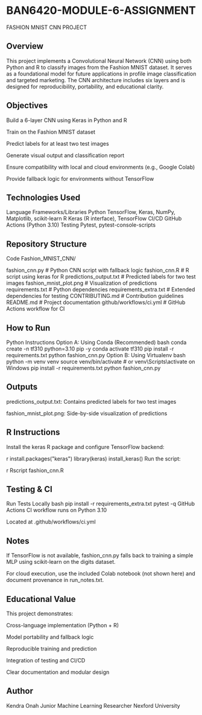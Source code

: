 # BAN6420-MODULE-6-ASSIGNMENT
FASHION MNIST CNN PROJECT

## Overview
This project implements a Convolutional Neural Network (CNN) using both Python and R to classify images from the Fashion MNIST dataset. It serves as a foundational model for future applications in profile image classification and targeted marketing. The CNN architecture includes six layers and is designed for reproducibility, portability, and educational clarity.

## Objectives
Build a 6-layer CNN using Keras in Python and R

Train on the Fashion MNIST dataset

Predict labels for at least two test images

Generate visual output and classification report

Ensure compatibility with local and cloud environments (e.g., Google Colab)

Provide fallback logic for environments without TensorFlow

## Technologies Used
Language	Frameworks/Libraries
Python	TensorFlow, Keras, NumPy, Matplotlib, scikit-learn
R	Keras (R interface), TensorFlow
CI/CD	GitHub Actions (Python 3.10)
Testing	Pytest, pytest-console-scripts

## Repository Structure
Code
Fashion_MNIST_CNN/

fashion_cnn.py               # Python CNN script with fallback logic
fashion_cnn.R                # R script using keras for R
predictions_output.txt       # Predicted labels for two test images
fashion_mnist_plot.png       # Visualization of predictions
 requirements.txt             # Python dependencies
requirements_extra.txt       # Extended dependencies for testing
CONTRIBUTING.md              # Contribution guidelines
README.md                    # Project documentation
github/workflows/ci.yml     # GitHub Actions workflow for CI

## How to Run
 Python Instructions
Option A: Using Conda (Recommended)
bash
conda create -n tf310 python=3.10 pip -y
conda activate tf310
pip install -r requirements.txt
python fashion_cnn.py
Option B: Using Virtualenv
bash
python -m venv venv
source venv/bin/activate  # or venv\Scripts\activate on Windows
pip install -r requirements.txt
python fashion_cnn.py

## Outputs
predictions_output.txt: Contains predicted labels for two test images

fashion_mnist_plot.png: Side-by-side visualization of predictions
## R Instructions
Install the keras R package and configure TensorFlow backend:

r
install.packages("keras")
library(keras)
install_keras()
Run the script:

r
Rscript fashion_cnn.R

## Testing & CI
Run Tests Locally
bash
pip install -r requirements_extra.txt
pytest -q
GitHub Actions
CI workflow runs on Python 3.10

Located at .github/workflows/ci.yml

## Notes
If TensorFlow is not available, fashion_cnn.py falls back to training a simple MLP using scikit-learn on the digits dataset.

For cloud execution, use the included Colab notebook (not shown here) and document provenance in run_notes.txt.

## Educational Value
This project demonstrates:

Cross-language implementation (Python + R)

Model portability and fallback logic

Reproducible training and prediction

Integration of testing and CI/CD

Clear documentation and modular design

 ## Author
Kendra Onah 
Junior Machine Learning Researcher 
Nexford University
